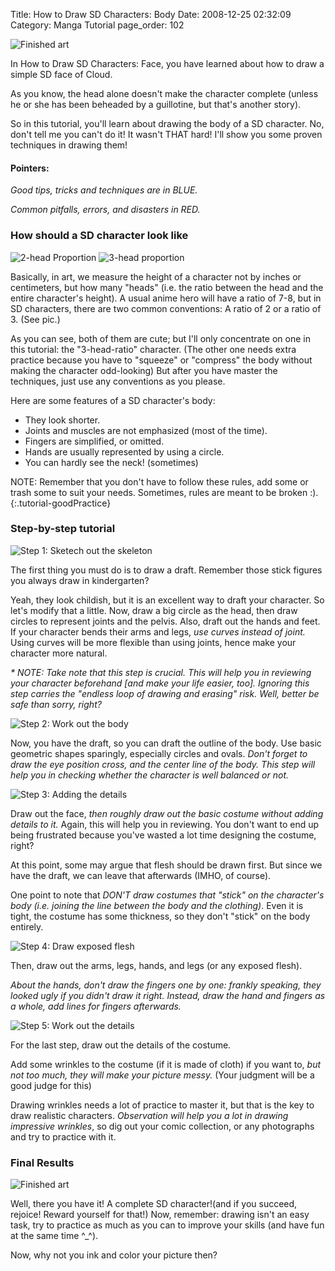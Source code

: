 Title: How to Draw SD Characters: Body
Date: 2008-12-25 02:32:09
Category: Manga Tutorial
page_order: 102

![Finished art]({filename}/images/2008/12/finished.gif)

In How to Draw SD Characters: Face, you have learned about how to draw a simple
SD face of Cloud.

As you know, the head alone doesn't make the character complete (unless he or
she has been beheaded by a guillotine, but that's another story).

So in this tutorial, you'll learn about drawing the body of a SD character. No,
don't tell me you can't do it! It wasn't THAT hard!  I'll show you some proven
techniques in drawing them!

#### Pointers:

<em class="tutorial-goodPractice">Good tips, tricks and techniques are in BLUE.</em>

<em class="tutorial-badPractice">Common pitfalls, errors, and disasters in RED.</em>

### How should a SD character look like

![2-head Proportion]({filename}/images/2008/12/2head.jpg)
![3-head proportion]({filename}/images/2008/12/3head.jpg)

Basically, in art, we measure the height of a character not by inches or
centimeters, but how many "heads" (i.e. the ratio between the head and the
entire character's height). A usual anime hero will have a ratio of 7-8, but in
SD characters, there are two common conventions: A ratio of 2 or a ratio of 3.
(See pic.)

As you can see, both of them are cute; but I'll only concentrate on one in this
tutorial: the "3-head-ratio" character. (The other one needs extra practice
because you have to "squeeze" or "compress" the body without making the
character odd-looking) But after you have master the techniques, just use any
conventions as you please.

Here are some features of a SD character's body:

- They look shorter.
- Joints and muscles are not emphasized (most of the time).
- Fingers are simplified, or omitted.
- Hands are usually represented by using a circle.
- You can hardly see the neck! (sometimes)

NOTE: Remember that you don't have to follow these rules, add some or trash
some to suit your needs.  Sometimes, rules are meant to be broken :).
{:.tutorial-goodPractice}

### Step-by-step tutorial

![Step 1: Sketech out the skeleton]({filename}/images/2008/12/step1.gif)

The first thing you must do is to draw a draft. Remember those stick figures
you always draw in kindergarten?

Yeah, they look childish, but it is an excellent way to draft your character.
So let's modify that a little. Now, draw a big circle as the head, then draw
circles to represent joints and the pelvis. Also, draft out the hands and feet.
If your character bends their arms and legs, <em
class="tutorial-goodPractice">use curves instead of joint.</em> Using curves
will be more flexible than using joints, hence make your character more
natural.

<em class="tutorial-goodPractice">\* NOTE: Take note that this step is crucial.
This will help you in reviewing your character beforehand [and make your life
easier, too].</em> <em class= "tutorial-badPractice">Ignoring this step carries
the "endless loop of drawing and erasing" risk. Well, better be safe than
sorry, right?</em>

![Step 2: Work out the body]({filename}/images/2008/12/step2.gif)

Now, you have the draft, so you can draft the outline of the body. Use basic
geometric shapes sparingly, especially circles and ovals. <em
class="tutorial-goodPractice">Don't forget to draw the eye position cross, and
the center line of the body. This step will help you in checking whether the
character is well balanced or not.</em>

![Step 3: Adding the details]({filename}/images/2008/12/step3.gif)

Draw out the face, <em class="tutorial-goodPractice">then roughly draw out
the basic costume without adding details to it.</em> Again, this will help
you in reviewing. You don't want to end up being frustrated because you've
wasted a lot time designing the costume, right?

At this point, some may argue that flesh should be drawn first.  But since we
have the draft, we can leave that afterwards (IMHO, of course).

One point to note that <em class="tutorial-badPractice">DON'T draw costumes
that "stick" on the character's body (i.e. joining the line between the body
and the clothing)</em>. Even it is tight, the costume has some thickness, so
they don't "stick" on the body entirely.

![Step 4: Draw exposed flesh]({filename}/images/2008/12/step4.gif)

Then, draw out the arms, legs, hands, and legs (or any exposed flesh).

<em class="tutorial-badPractice">About the hands, don't draw the fingers one by
one: frankly speaking, they looked ugly if you didn't draw it right.</em> <em
class= "tutorial-goodPractice">Instead, draw the hand and fingers as a whole,
add lines for fingers afterwards.</em>

![Step 5: Work out the details]({filename}/images/2008/12/step5.gif)

For the last step, draw out the details of the costume.

Add some wrinkles to the costume (if it is made of cloth) if you want to, <em
class="tutorial-badPractice">but not too much, they will make your picture
messy.</em> (Your judgment will be a good judge for this)

Drawing wrinkles needs a lot of practice to master it, but that is the key to
draw realistic characters. <em class= "tutorial-goodPractice">Observation will
help you a lot in drawing impressive wrinkles</em>, so dig out your comic
collection, or any photographs and try to practice with it.

### Final Results

![Finished art]({filename}/images/2008/12/finished.gif)

Well, there you have it! A complete SD character!(and if you succeed, rejoice!
Reward yourself for that!) Now, remember: drawing isn't an easy task, try to
practice as much as you can to improve your skills (and have fun at the same
time ^\_^).

Now, why not you ink and color your picture then?
